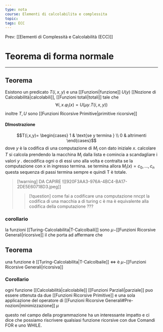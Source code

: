 ```yaml
---
type: nota
course: Elementi di calcolabilita e complessita
topic: 
tags: ECC
---
```


Prev: [[Elementi di Complessità e Calcolabilità (ECC)]]

# Teorema di forma normale
---
## Teorema
Esistono un predicato $T(i,x,y)$ e una [[Funzioni|funzione]] $U(y)$ [[Nozione di Calcolabilità|calcolabili]], [[Funzioni totali|totali]]  tale che $$\forall i,x.\varphi_i(x) = U(\mu y.T(i,x,y))$$
inoltre $T,U$ sono  [[Funzioni Ricorsive Primitive|primitive ricorsive]]
#### DImostrazione
$$T(i,x,y)= 
\begin{cases} 
1 & \text{se y termina } \\
0 & altrimenti
\end{cases}$$
dove $y$ è la codifica di una computazione di $M_i$ con dato iniziale $x$. calcolare $T$ si calcola prendendo la macchina $M_i$ dalla lista e comincia a scandagliare i valori $y$ . decodifica ogni o di essi uno alla volta e contralta se la computazione con x in ingresso termina. se termina allora 
$M_i(x) = c_0,\dots,c_n$ questa sequenza di passi termina sempre e quindi T è totale. 

>[!warning] DA CAPIRE
>![[920F3AA3-976A-4BC4-BA17-2DE5E60718D3.jpeg]]
>>[!question] come fai  a codificare una computazione nncpt 
>>la codifica di una macchia a di turing c è ma è equivalente alla codifica della computazione ??? 

### corollario
la funzioni [[Turing-Calcolabilita|T-Calcolbaili]] sono $\mu-$[[Funzioni Ricorsive Generali|ricorsive]]
il che porta ad affermare che
## Teorema
una funzione è [[Turing-Calcolabilita|T-Calcolbaile]] $\iff$ è  $\mu-$[[Funzioni Ricorsive Generali|ricorsiva]] 

### Corollario
ogni funzione [[Calcolabilità|calcolabile]] [[Funzioni Parziali|parziale]] puo essere ottenuta da due [[Funzioni Ricorsive Primitive]] e una sola applicazione del operatore  di [[Funzioni Ricorsive Generali#Pre-nozioni|minimizzazione]] $\mu$ 

questo nel campo della programmazione ha un interessante impatto e ci dice che possiamo riscrivere qualsiasi funzione ricorsive con due Comandi FOR e uno WHILE.


